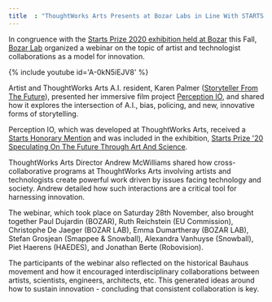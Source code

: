 ```yaml
---
title  : "ThoughtWorks Arts Presents at Bozar Labs in Line With STARTS Prize 2020"
---
```

In congruence with the [Starts Prize 2020 exhibition held at Bozar](https://www.bozar.be/en/activities/168310-starts-prize-20) this Fall, [Bozar Lab](https://www.bozar.be/en/homepages/129187-lab) organized a webinar on the topic of artist and technologist collaborations as a model for innovation.

{% include youtube id='A-0kN5iEJV8' %}

Artist and ThoughtWorks Arts A.I. resident, Karen Palmer ([Storyteller From The Future](http://storytellerfromthefuture.com/)), presented her immersive film project [Perception IO](https://thoughtworksarts.io/blog/karen-palmer-exhibits-perception-cooper-hewitt-design-museum-nyc/), and shared how it explores the intersection of A.I., bias, policing, and new, innovative forms of storytelling.

<!--excerpt-ends-->

Perception IO, which was developed at ThoughtWorks Arts, received a [Starts Honorary Mention](https://starts-prize.aec.at/en/perception/) and was included in the exhibition, [Starts Prize '20 Speculating On The Future Through Art And Science](https://www.bozar.be/en/activities/168310-starts-prize-20).

ThoughtWorks Arts Director Andrew McWilliams shared how cross-collaborative programs at ThoughtWorks Arts involving artists and technologists create powerful work driven by issues facing technology and society. Andrew detailed how such interactions are a critical tool for harnessing innovation.

The webinar, which took place on Saturday 28th November, also brought together Paul Dujardin (BOZAR), Ruth Reichstein (EU Commission), Christophe De Jaeger (BOZAR LAB), Emma Dumartheray (BOZAR LAB), Stefan Grosjean (Smappee & Snowball), Alexandra Vanhuyse (Snowball), Piet Haerens (HAEDES), and Jonathan Berte (Robovision). 

The participants of the webinar also reflected on the historical Bauhaus movement and how it encouraged interdisciplinary collaborations between artists, scientists, engineers, architects, etc. This generated ideas around how to sustain innovation - concluding that consistent collaboration is key.